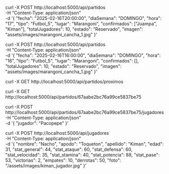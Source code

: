 

curl -X POST http://localhost:5000/api/partidos \
     -H "Content-Type: application/json" \
     -d '{
        "fecha": "2025-02-16T20:00:00",
        "diaSemana": "DOMINGO",
        "hora": "17",
        "tipo": "Futbol_5",
        "lugar": "Marangoni",
        "confirmados": ["Juampa", "Kiman"],
        "totalJugadores": 10,
        "estado": "Reservado",
        "imagen": "assets/images/marangoni_cancha_1.jpg"
     }'

curl -X POST http://localhost:5000/api/partidos \
     -H "Content-Type: application/json" \
     -d '{
        "fecha": "2025-02-16T16:00:00",
        "diaSemana": "DOMINGO",
        "hora": "16",
        "tipo": "Futbol_5",
        "lugar": "Marangoni",
        "confirmados": [],
        "totalJugadores": 10,
        "estado": "Reservado",
        "imagen": "assets/images/marangoni_cancha_1.jpg"
     }'

curl -X GET http://localhost:5000/api/partidos/proximos

curl -X GET http://localhost:5000/api/partidos/67aabe2bc76a99ce5837be75

curl -X POST http://localhost:5000/api/partidos/67aabe2bc76a99ce5837be75/jugadores \
     -H "Content-Type: application/json" \
     -d '{
        "jugador": "Pacopepe"
     }'


curl -X POST http://localhost:5000/api/jugadores \
     -H "Content-Type: application/json" \
     -d '{
          "nombre": "Nacho",
          "apodo": "Toqueton",
          "apellido": "Kiman",
          "edad": 31,
          "stat_general": 44,
          "stat_ataque": 60,
          "stat_defensa": 60,
          "stat_velocidad": 35,
          "stat_stamina": 40,
          "stat_potencia": 88,
          "stat_pase": 53,
          "victorias": 2,
          "empates": 10,
          "derrotas": 50,
          "foto": "/assets/images/kiman_jugador.jpg"
        }'
